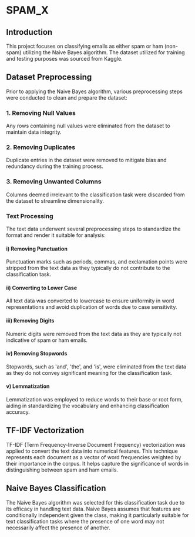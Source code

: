 # SPAM_X

## Introduction
This project focuses on classifying emails as either spam or ham (non-spam) utilizing the Naive Bayes algorithm. The dataset utilized for training and testing purposes was sourced from Kaggle.

## Dataset Preprocessing
Prior to applying the Naive Bayes algorithm, various preprocessing steps were conducted to clean and prepare the dataset:

### 1. Removing Null Values
Any rows containing null values were eliminated from the dataset to maintain data integrity.

### 2. Removing Duplicates
Duplicate entries in the dataset were removed to mitigate bias and redundancy during the training process.

### 3. Removing Unwanted Columns
Columns deemed irrelevant to the classification task were discarded from the dataset to streamline dimensionality.

### Text Processing
The text data underwent several preprocessing steps to standardize the format and render it suitable for analysis:

#### i) Removing Punctuation
Punctuation marks such as periods, commas, and exclamation points were stripped from the text data as they typically do not contribute to the classification task.

#### ii) Converting to Lower Case
All text data was converted to lowercase to ensure uniformity in word representations and avoid duplication of words due to case sensitivity.

#### iii) Removing Digits
Numeric digits were removed from the text data as they are typically not indicative of spam or ham emails.

#### iv) Removing Stopwords
Stopwords, such as 'and', 'the', and 'is', were eliminated from the text data as they do not convey significant meaning for the classification task.

#### v) Lemmatization
Lemmatization was employed to reduce words to their base or root form, aiding in standardizing the vocabulary and enhancing classification accuracy.

## TF-IDF Vectorization
TF-IDF (Term Frequency-Inverse Document Frequency) vectorization was applied to convert the text data into numerical features. This technique represents each document as a vector of word frequencies weighted by their importance in the corpus. It helps capture the significance of words in distinguishing between spam and ham emails.

## Naive Bayes Classification
The Naive Bayes algorithm was selected for this classification task due to its efficacy in handling text data. Naive Bayes assumes that features are conditionally independent given the class, making it particularly suitable for text classification tasks where the presence of one word may not necessarily affect the presence of another.



